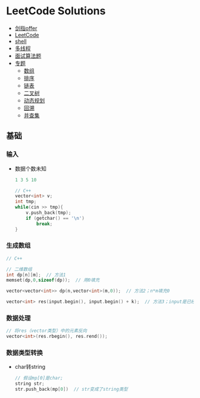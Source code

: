 # LeetCode Solutions
* [剑指offer](https://github.com/FangChao1086/Data_structures_and_algorithms/blob/master/A、剑指offer.md)
* [LeetCode](https://github.com/FangChao1086/Data_structures_and_algorithms/blob/master/B、LeetCode.md)
* [shell](https://github.com/FangChao1086/Data_structures_and_algorithms/blob/master/C、shell.md)
* [多线程](https://github.com/FangChao1086/Data_structures_and_algorithms/blob/master/D、多线程.md)
* [面试算法题](https://github.com/FangChao1086/Data_structures_and_algorithms/blob/master/E、面试算法题.md)
* [专题](https://github.com/FangChao1086/Data_structures_and_algorithms/tree/master/专题)
  * [数组](https://github.com/FangChao1086/Data_structures_and_algorithms/blob/master/专题/数组.md)  
  * [排序](https://github.com/FangChao1086/Data_structures_and_algorithms/blob/master/专题/排序.md)
  * [链表](https://github.com/FangChao1086/Data_structures_and_algorithms/blob/master/专题/链表.md)
  * [二叉树](https://github.com/FangChao1086/Data_structures_and_algorithms/blob/master/专题/二叉树.md)
  * [动态规划](https://github.com/FangChao1086/Data_structures_and_algorithms/blob/master/专题/动态规划.md)
  * [回溯](https://github.com/FangChao1086/data_structures_and_algorithms/blob/master/专题/回溯.md)
  * [并查集](https://blog.csdn.net/weixin_43824059/article/details/88535734)

## 基础
### 输入
* 数据个数未知
  ```cpp
  1 3 5 10

  // C++
  vector<int> v;
  int tmp;
  while(cin >> tmp){
      v.push_back(tmp);
      if (getchar() == '\n')
          break;
  }
  ```

### 生成数组
```cpp
// C++

// 二维数组
int dp[n][m];  // 方法1
memset(dp,0,sizeof(dp));  // 用0填充

vector<vector<int>> dp(n,vector<int>(m,0));  // 方法2；n*m填充0

vector<int> res(input.begin(), input.begin() + k);  // 方法3；input是已经存在的vector
```
### 数据处理
```cpp
// 将res（vector类型）中的元素反向
vector<int>(res.rbegin(), res.rend()); 
```

### 数据类型转换
* char转string
  ```cpp
  // 假设mp[0]是char;
  string str;
  str.push_back(mp[0])  // str变成了string类型
  ```
